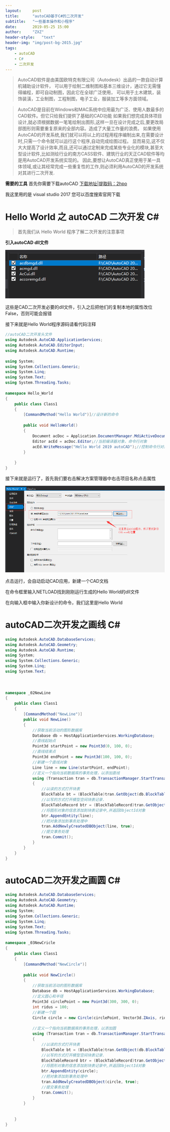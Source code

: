 ```yaml
---
layout:     post
title:      "autoCAD基于C#的二次开发"
subtitle:   "一些基本操作和小程序"
date:       2019-05-25 15:00
author:     "ZXZ"
header-style:   "text"
header-img: "img/post-bg-2015.jpg"
tags:
    - autoCAD
    - C#
    - 二次开发
---
```


>AutoCAD软件是由美国欧特克有限公司（Autodesk）出品的一款自动计算机辅助设计软件，
>可以用于绘制二维制图和基本三维设计，通过它无需懂得编程，即可自动制图，因此它在全球广泛使用，
>可以用于土木建筑，装饰装潢，工业制图，工程制图，电子工业，服装加工等多方面领域。


>AutoCAD是目前在Windows和MAC系统中应用最为广泛、使用人数最多的CAD软件。但它只给我们提供了基础的CAD功能
>如果我们想完成具体项目设计,就必须根据数据一笔笔绘制出图形,这样一旦在设计完成之后,要更改局部图形则需要重复原来的全部内容。造成了大量工作量的浪费。
>如果使用AutoCAD的开发系统,我们就可以将以上的过程用程序编制出来,在需要设计时,只需一个命令就可以运行这个程序,自动完成绘图过程。
>显而易见,这不仅大大提高了设计效率,而且,还可以通过定制来完成某些专业化的模块,甚至大型设计软件,比如测绘行业的南方CASS软件、建筑行业的天正CAD软件等均是用AutoCAD开发系统实现的。
>因此,要想让AutoCAD真正使用于某一具体领域,或让其经常完成一些重复性的工作,则必须利用AutoCAD的开发系统对其进行二次开发.


**需要的工具**
首先你需要下载autoCAD 
[下载地址|提取码：2hpo](https://pan.baidu.com/s/1PAOjhY5i2G8dabYYADNeZw)

我这里用的是 visual studio 2017 您可以百度搜索官网下载


# Hello World 之 autoCAD 二次开发 C#

>首先我们从 Hello World 程序了解二次开发的注意事项

**引入autoCAD dll文件**

![img](/img/autoCAD-01.png)

这些是CAD二次开发必要的dll文件，引入之后把他们的复制本地的属性改位False，否则可能会报错

接下来就是Hello World程序源码请看代码注释

```C#
//autoCAD二次开发头文件
using Autodesk.AutoCAD.ApplicationServices;
using Autodesk.AutoCAD.EditorInput;
using Autodesk.AutoCAD.Runtime;

using System;
using System.Collections.Generic;
using System.Linq;
using System.Text;
using System.Threading.Tasks;

namespace Hello_World
{
    public class Class1
    {
        [CommandMethod("Hello World")]//设计新的命令

        public void HelloWorld()
        {
            Document acDoc = Application.DocumentManager.MdiActiveDocument;//获取当前的活动文档
            Editor acEd = acDoc.Editor;//当前编译器对象，命令行对象
            acEd.WriteMessage("Hello World 2019 autoCAD");//控制命令行对象发一个消息
        }

    }
}
```

接下来就是运行了，首先我们要右击解决方案管理器中右击项目名称点击属性

![img](/img/autoCAD-02.png)

点击运行，会自动启动CAD应用，新建一个CAD文档

在命令框里输入NETLOAD找到刚刚运行生成的Hello World的dll文件

在向输入框中输入你新设计的命令，我们这里是Hello World



# autoCAD二次开发之画线 C#

```C#
using Autodesk.AutoCAD.DatabaseServices;
using Autodesk.AutoCAD.Geometry;
using Autodesk.AutoCAD.Runtime;
using System;
using System.Collections.Generic;
using System.Linq;
using System.Text;



namespace _02NewLine
{
    public class Class1
    {
        [CommandMethod("NewLine")]
        public void NewLine()
        {
            //获取当前活动的图形数据库
            Database db = HostApplicationServices.WorkingDatabase;
            //直线起始点
            Point3d startPoint = new Point3d(0, 100, 0);
            //直线结束点
            Point3d endPoint = new Point3d(100, 100, 0);
            //新建一个直线对象
            Line line = new Line(startPoint, endPoint);
            //定义一个指向当前数据库的事务处理，以添加直线
            using (Transaction tran = db.TransactionManager.StartTransaction())
            {
                //以读的方式打开块表
                BlockTable bt = (BlockTable)tran.GetObject(db.BlockTableId, OpenMode.ForRead);
                //以写的方式打开模型空间块表记录.
                BlockTableRecord btr = (BlockTableRecord)tran.GetObject(bt[BlockTableRecord.ModelSpace], OpenMode.ForWrite);
                //将图形对象的信息添加到块表记录中,并返回ObjectId对象
                btr.AppendEntity(line);
                //把对象添加到事务处理中
                tran.AddNewlyCreatedDBObject(line, true);
                //提交事务处理
                tran.Commit();
            }
        }
    }
}

```

# autoCAD二次开发之画圆 C#

```C#
using Autodesk.AutoCAD.DatabaseServices;
using Autodesk.AutoCAD.Geometry;
using Autodesk.AutoCAD.Runtime;
using System;
using System.Collections.Generic;
using System.Linq;
using System.Text;
using System.Threading.Tasks;

namespace _03NewCricle
{
    public class Class1
    {
        [CommandMethod("NewCircle")]

        public void NewCircle()
        {
            //获取当前活动的图形数据库
            Database db = HostApplicationServices.WorkingDatabase;
            //定义圆心和半径
            Point3d circlePoint = new Point3d(300, 300, 0);
            int ridus = 100;
            //新建一个圆
            Circle circle = new Circle(circlePoint, Vector3d.ZAxis, ridus);

            //定义一个指向当前数据库的事务处理，以添加圆
            using (Transaction tran = db.TransactionManager.StartTransaction())
            {
                //以读的方式打开块表
                BlockTable bt = (BlockTable)tran.GetObject(db.BlockTableId, OpenMode.ForRead);
                //以写的方式打开模型空间块表记录.
                BlockTableRecord btr = (BlockTableRecord)tran.GetObject(bt[BlockTableRecord.ModelSpace], OpenMode.ForWrite);
                //将图形对象的信息添加到块表记录中,并返回ObjectId对象
                btr.AppendEntity(circle);
                //把对象添加到事务处理中
                tran.AddNewlyCreatedDBObject(circle, true);
                //提交事务处理
                tran.Commit();
            }
        }


    }
}

```